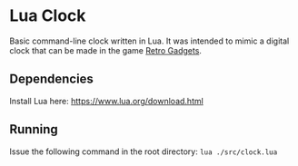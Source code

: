 # Lua Clock
Basic command-line clock written in Lua. It was intended to mimic a digital clock that can be made in the game [Retro Gadgets](https://www.retrogadgets.game/).

## Dependencies
Install Lua here: https://www.lua.org/download.html

## Running
Issue the following command in the root directory: 
`lua ./src/clock.lua`
